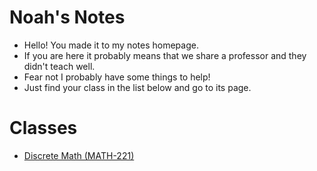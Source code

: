 # Noah's Notes
- Hello! You made it to my notes homepage.
- If you are here it probably means that we share a professor and they didn't teach well.
- Fear not I probably have some things to help!
- Just find your class in the list below and go to its page.
# Classes
- [Discrete Math (MATH-221)]()
